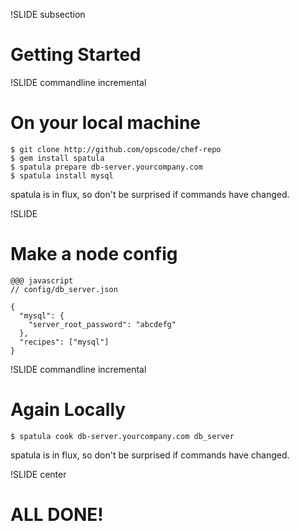 !SLIDE subsection

# Getting Started #

!SLIDE commandline incremental

# On your local machine #

    $ git clone http://github.com/opscode/chef-repo
    $ gem install spatula
    $ spatula prepare db-server.yourcompany.com
    $ spatula install mysql

<div class="note">
spatula is in flux, so don't be surprised if commands have changed.
</div>

!SLIDE

# Make a node config #

    @@@ javascript
    // config/db_server.json
  
    { 
      "mysql": {
        "server_root_password": "abcdefg"
      },
      "recipes": ["mysql"]
    } 

!SLIDE commandline incremental

# Again Locally #

    $ spatula cook db-server.yourcompany.com db_server

<div class="note">
spatula is in flux, so don't be surprised if commands have changed.
</div>

!SLIDE center

# ALL DONE! #
